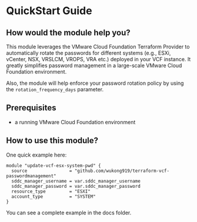 # QuickStart Guide

## How would the module help you?
This module leverages the VMware Cloud Foundation Terraform Provider to automatically rotate the passwords for different systems (e.g., ESXi, vCenter, NSX, VRSLCM, VROPS, VRA etc.) deployed in your VCF instance. It greatly simplifies password management in a large-scale VMware Cloud Foundation environment.

Also, the module will help enforce your password rotation policy by using the `rotation_frequency_days` parameter.

## Prerequisites
* a running VMware Cloud Foundation environment

## How to use this module?
One quick example here:

```hcl
module "update-vcf-esx-system-pwd" {
  source                = "github.com/wukong919/terraform-vcf-passwordmanagement"
  sddc_manager_username = var.sddc_manager_username
  sddc_manager_password = var.sddc_manager_password
  resource_type         = "ESXI"
  account_type          = "SYSTEM"
}
```
You can see a complete example in the docs folder.
